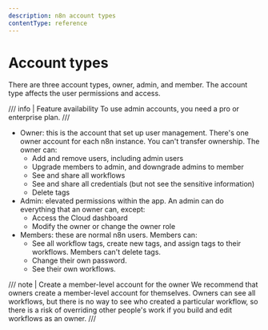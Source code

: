 ```yaml
---
description: n8n account types
contentType: reference
---
```


# Account types

There are three account types, owner, admin, and member. The account type affects the user permissions and access.

/// info | Feature availability
To use admin accounts, you need a pro or enterprise plan.
///

* Owner: this is the account that set up user management. There's one owner account for each n8n instance. You can't transfer ownership.
  The owner can:
    * Add and remove users, including admin users
	* Upgrade members to admin, and downgrade admins to member
    * See and share all workflows    
	* See and share all credentials (but not see the sensitive information)
	* Delete tags
* Admin: elevated permissions within the app.
  An admin can do everything that an owner can, except:
	* Access the Cloud dashboard
	* Modify the owner or change the owner role
* Members: these are normal n8n users.
  Members can:
    * See all workflow tags, create new tags, and assign tags to their workflows. Members can't delete tags.
    * Change their own password.
    * See their own workflows.

/// note | Create a member-level account for the owner
We recommend that owners create a member-level account for themselves. Owners can see all workflows, but there is no way to see who created a particular workflow, so there is a risk of overriding other people's work if you build and edit workflows as an owner.
///
